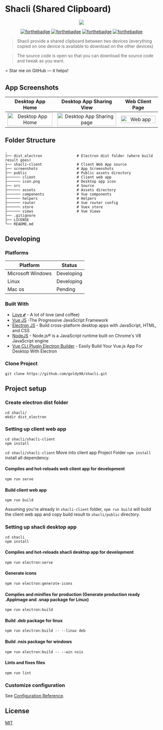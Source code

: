 # Shacli (Shared Clipboard)

<div align="center">
    <a href="https://goldy98.github.io/shacli">
        <img src="https://goldy98.github.io/shacli/images/icon.png">
    </a>
</div>

<div align="center">

[![forthebadge](https://forthebadge.com/images/badges/made-with-javascript.svg)](http://thismypc.com/)
[![forthebadge](https://forthebadge.com/images/badges/built-with-love.svg)](https://forthebadge.com)
[![forthebadge](https://forthebadge.com/images/badges/for-you.svg)](https://forthebadge.com)
[![forthebadge](https://forthebadge.com/images/badges/made-with-vue.svg)](https://forthebadge.com)
<br />

</div>

> Shacli provide a shared clipboard between two devices (everything copied on one device is available to download on the other devices)

> The source code is open so that you can download the source code and tweak as you want.

:star: Star me on GitHub — it helps!

## App Screenshots

|                                                  Desktop App Home                                                   |                                                    Desktop App Sharing View                                                     |                                             Web Client Page                                              |
| :-----------------------------------------------------------------------------------------------------------------: | :-----------------------------------------------------------------------------------------------------------------------------: | :------------------------------------------------------------------------------------------------------: |
| <img src="https://goldy98.github.io/shacli/screenshots/desktop-app-home.png" title="Desktop App Home" width="100%"> | <img src="https://goldy98.github.io/shacli/screenshots/desktop-app-share-ui.png" title="Desktop App Sharing page" width="100%"> | <img src="https://goldy98.github.io/shacli/screenshots/web-client-app.png" title="Web app" width="100%"> |

## Folder Structure

    .
    ├── dist_electron                # Electron dist folder (where build result goes)
    ├── shacli-client                # Client Web App source
    ├── screenshots                  # App Screenshots
    ├── public                       # Public assets directory
    ├────── client                   # Client web app
    ├────── icon.png                 # Desktop app icon
    ├── src                          # Source
    ├────── assets                   # Assets directory
    ├────── components               # Vue components
    ├────── helpers                  # Helpers
    ├────── router                   # Vue router config
    ├────── store                    # Vuex store
    ├────── views                    # Vue Views
    ├── .gitignore
    ├── LICENSE
    └── README.md

## Developing

### Platforms

| Platform          | Status     |
| ----------------- | ---------- |
| Microsoft Windows | Developing |
| Linux             | Developing |
| Mac os            | Pending    |

### Built With

- [Love 💕](#) - A lot of love (and coffee)
- [Vue JS](https://vuejs.org/) -The Progressive JavaScript Framework
- [Electron JS](https://www.electronjs.org/) - Build cross-platform desktop apps with JavaScript, HTML, and CSS
- [NodeJS](https://nodejs.org/) - Node.js® is a JavaScript runtime built on Chrome's V8 JavaScript engine
- [Vue CLI Plugin Electron Builder](https://nklayman.github.io/vue-cli-plugin-electron-builder/) - Easily Build Your Vue.js App For Desktop With Electron

### Clone Project

```shell
git clone https://github.com/goldy98/shacli.git
```

## Project setup

### Create electron dist folder

```shell
cd shacli/
mkdir dist_electron
```

### Setting up client web app

```shell
cd shacli/shacli-client
npm install
```

`cd shacli/shacli-client` Move into client app Project Folder
`npm install` install all dependency.

#### Compiles and hot-reloads web client app for development

```
npm run serve
```

#### Build client web app

```shell
npm run build
```

Assuming you're already in `shacli-client` folder,
`npm run build` will build the client web app and copy build result to `shacli/public` directory.

### Setting up shacli desktop app

```shell
cd shacli
npm install
```

#### Compiles and hot-reloads shacli desktop app for development

```
npm run electron:serve
```

#### Generate icons

```
npm run electron:generate-icons
```

#### Compiles and minifies for production (Generate production ready .AppImage and .snap package for Linux)

```
npm run electron:build
```

#### Build .deb package for linux

```
npm run electron:build -- --linux deb
```

#### Build .nsis package for windows

```
npm run electron:build -- --win nsis
```

#### Lints and fixes files

```
npm run lint
```

### Customize configuration

See [Configuration Reference](https://cli.vuejs.org/config/).

## License

[MIT](https://choosealicense.com/licenses/mit/)
